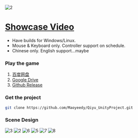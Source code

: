 ![2](https://user-images.githubusercontent.com/100255436/211665714-782d981d-e8de-427d-bcbd-99a86bac1a81.jpg)
# [Showcase Video](https://www.bilibili.com/video/BV1vD4y1p7cu)
- Have builds for Windows/Linux.
- Mouse & Keyboard only. Controller support on schedule.
- Chinese only. English support...maybe

### Play the game
1. [百度网盘](https://pan.baidu.com/s/1fv9NreswIF_PM7yGrmtBtA?pwd=h63g)
2. [Google Drive](https://drive.google.com/drive/folders/1_oDC0mpXIAc013O8Lg83KPEgBYd-f68W?usp=share_link)
3. [Github Release](https://github.com/Maoyeedy/Qiyu_UnityProject/releases)

### Get the project
```bash
git clone https://github.com/Maoyeedy/Qiyu_UnityProject.git
```
### Scene Design
![3](https://user-images.githubusercontent.com/100255436/211786724-860ffee3-45b3-4980-bbf7-9894fc002893.jpg)
![2](https://user-images.githubusercontent.com/100255436/211786767-9cdd4978-83e9-450c-8ee1-f4223ef0fe1b.jpg)
![6](https://user-images.githubusercontent.com/100255436/211786960-773ccc1d-f147-4e99-ae96-5097af666238.jpg)
![5](https://user-images.githubusercontent.com/100255436/211786946-fbeec510-0d34-4852-938f-c5128cc8a1d0.jpg)
![7](https://user-images.githubusercontent.com/100255436/211787022-75b8b2fa-83e8-4d67-aac8-e556580ca1f3.jpg)
![8](https://user-images.githubusercontent.com/100255436/211787060-61d6a450-b1ba-48b4-929b-de3131960fa0.jpg)
